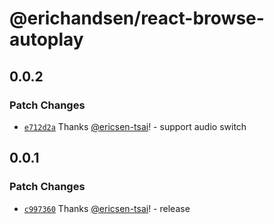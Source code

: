 # @erichandsen/react-browse-autoplay

## 0.0.2

### Patch Changes

- [`e712d2a`](https://github.com/ericsen-tsai/react-browse-autoplay/commit/e712d2accb05d618b3970f0f2a9623b6ad96706f) Thanks [@ericsen-tsai](https://github.com/ericsen-tsai)! - support audio switch

## 0.0.1

### Patch Changes

- [`c997360`](https://github.com/ericsen-tsai/react-browse-autoplay/commit/c997360712e7ea187b35aa7d7d90ea90099f9d0c) Thanks [@ericsen-tsai](https://github.com/ericsen-tsai)! - release
